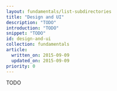 ```yaml
---
layout: fundamentals/list-subdirectories
title: "Design and UI"
description: "TODO"
introduction: "TODO"
snippet: "TODO"
id: design-and-ui
collection: fundamentals
article:
  written_on: 2015-09-09
  updated_on: 2015-09-09
priority: 0
---
```


<p class="intro">
  TODO
</p>
